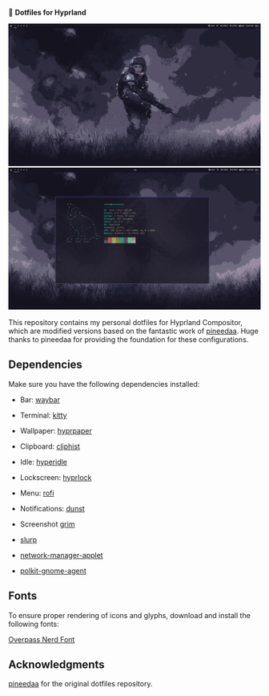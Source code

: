 📁 **Dotfiles for Hyprland**

![Preview 1](preview/preview-1.png)
![Preview 2](preview/preview-2.png)

This repository contains my personal dotfiles for Hyprland Compositor, which are modified versions based on the fantastic work of [pineedaa](https://github.com/pineedaa/dotfiles/tree/master). Huge thanks to pineedaa for providing the foundation for these configurations.

## Dependencies

Make sure you have the following dependencies installed:

- Bar: [waybar](https://github.com/Alexays/Waybar)
- Terminal: [kitty](https://sw.kovidgoyal.net/kitty/)
- Wallpaper: [hyprpaper](https://github.com/prateekmedia/hyprpaper)
- Clipboard: [cliphist](https://github.com/cdown/cliphist)
- Idle: [hyperidle](https://github.com/pineedaa/hyperidle)
- Lockscreen: [hyprlock](https://github.com/pineedaa/hyprlock)
- Menu: [rofi](https://github.com/davatorium/rofi)
- Notifications: [dunst](https://github.com/dunst-project/dunst)
- Screenshot [grim](https://github.com/emersion/grim)

- [slurp](https://github.com/emersion/slurp)
- [network-manager-applet](https://archlinux.org/packages/extra/x86_64/network-manager-applet/)
- [polkit-gnome-agent](https://archlinux.org/packages/extra/x86_64/polkit-gnome/)

## Fonts

To ensure proper rendering of icons and glyphs, download and install the following fonts:

[Overpass Nerd Font](https://github.com/ryanoasis/nerd-fonts/releases/download/v3.2.1/Overpass.zip)

## Acknowledgments
[pineedaa](https://github.com/pineedaa/dotfiles/tree/master) for the original dotfiles repository.
